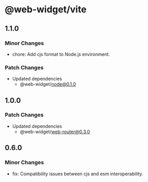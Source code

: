 # @web-widget/vite

## 1.1.0

### Minor Changes

- chore: Add cjs format to Node.js environment.

### Patch Changes

- Updated dependencies
  - @web-widget/node@0.1.0

## 1.0.0

### Patch Changes

- Updated dependencies
  - @web-widget/web-router@0.3.0

## 0.6.0

### Minor Changes

- fix: Compatibility issues between cjs and esm interoperability.
